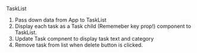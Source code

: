 TaskList 
1. Pass down data from App to TaskList
2. Display each task as a Task child (Rememeber key prop!) component to TaskList. 
3. Update Task compnent to display task text and category 
4. Remove task from list when delete button is clicked. 